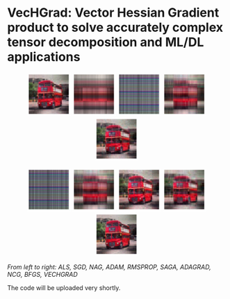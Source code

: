 # VecHGrad: Vector Hessian Gradient product to solve accurately complex tensor decomposition and ML/DL applications

<p align="middle">
  <img src="https://github.com/dagrate/vechgrad/blob/master/images/bus_als.png" width="100" />
  <img src="https://github.com/dagrate/vechgrad/blob/master/images/bus_sgd.png" width="100"/>
  <img src="https://github.com/dagrate/vechgrad/blob/master/images/bus_nag.png" width="100"/>
  <img src="https://github.com/dagrate/vechgrad/blob/master/images/bus_adam.png" width="100"/>
  <img src="https://github.com/dagrate/vechgrad/blob/master/images/bus_rmsprop.png" width="100"/>
</p>

<p align="middle">
  <img src="https://github.com/dagrate/vechgrad/blob/master/images/bus_saga.png" width="100" />
  <img src="https://github.com/dagrate/vechgrad/blob/master/images/bus_adagrad.png" width="100"/>
  <img src="https://github.com/dagrate/vechgrad/blob/master/images/bus_ncg.png" width="100"/>
  <img src="https://github.com/dagrate/vechgrad/blob/master/images/bus_bfgs.png" width="100"/>
  <img src="https://github.com/dagrate/vechgrad/blob/master/images/bus_vechgrad.png" width="100"/>
</p>

*From left to right: ALS, SGD, NAG, ADAM, RMSPROP, SAGA, ADAGRAD, NCG, BFGS, VECHGRAD*

The code will be uploaded very shortly.
